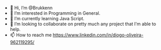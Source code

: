 - 👋 Hi, I’m @Brukkenn
- 👀 I’m interested in Programming in General.
- 🌱 I’m currently learning Java Script.
- 💞️ I’m looking to collaborate on pretty much any project that I'm able to help.
- 📫 How to reach me https://www.linkedin.com/in/diogo-oliveira-962119295/

<!---
Brukkenn/Brukkenn is a ✨ special ✨ repository because its `README.md` (this file) appears on your GitHub profile.
You can click the Preview link to take a look at your changes.
--->
